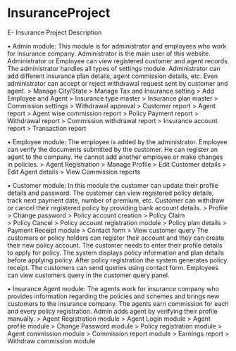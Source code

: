 # InsuranceProject

E- Insurance Project Description

• Admin module:
    This module is for administrator and employees who work for insurance company. Administrator is the main user of this website. Administrator or Employee can view registered customer and agent records. The administrator handles all types of settings module. Administrator can add different insurance plan details, agent commission details, etc. Even administrator can accept or reject withdrawal request sent by customer and agent.
        > Manage City/State
        > Manage Tax and Insurance setting
        > Add Employee and Agent
        > Insurance type master
        > Insurance plan master
        > Commission settings
        > Withdrawal approval
        > Customer report
        > Agent report
        > Agent wise commission report
        > Policy Payment report
        > Withdrawal report
        > Commission withdrawal report
        > Insurance account report
        > Transaction report

• Employee module:
    The employee is added by the administrator. Employee can verify the documents submitted by the customer. He can register an agent to the company. He cannot add another employee or make changes in policies.
        > Agent Registration
        > Manage Profile
        > Edit Customer details
        > Edit Agent details
        > View Commission reports

• Customer module:
    In this module the customer can update their profile details and password. The customer can view registered policy details, track next payment date, number of premium, etc. Customer can withdraw or cancel their registered policy by providing bank account details.
        > Profile
        > Change password
        > Policy account creation
        > Policy Claim  
        > Policy Cancel
        > Policy account registration module
        > Policy plan details
        > Payment Receipt module
        > Contact form
        > View customer query
    The customers or policy holders can register their account and they can create their new policy account. The customer needs to enter their profile details to apply for policy. The system displays policy information and plan details before applying policy. After policy registration the system generates policy receipt.
    The customers can send queries using contact form. Employees can view customers query in the customer query panel.

   

• Insurance Agent module:
    The agents work for insurance company who provides information regarding the policies and schemes and brings new customers to the insurance company. The agents earn commission for each and every policy registration. Admin adds agent by verifying their profile manually.
        > Agent Registration module
        > Agent Login module
        > Agent profile module
        > Change Password module
        > Policy registration module
        > Agent commission module
        > Commission report module
        > Earnings report
        > Withdraw commission module
